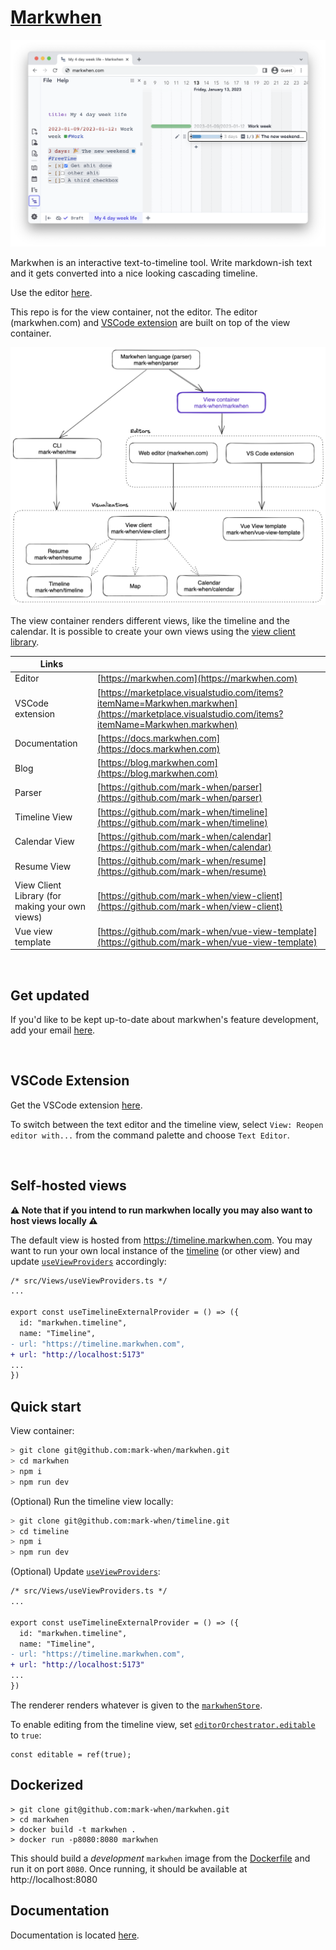# [Markwhen](https://markwhen.com)

![](/public/images/screenshot.png)

Markwhen is an interactive text-to-timeline tool. Write markdown-ish text and it gets converted into a nice looking cascading timeline.

Use the editor [here](https://markwhen.com).

This repo is for the view container, not the editor. The editor (markwhen.com) and [VSCode extension](https://marketplace.visualstudio.com/items?itemName=Markwhen.markwhen) are built on top of the view container.

![](/public/images/markwhen.png)

The view container renders different views, like the timeline and the calendar. It is possible to create your own views using the [view client library](https://github.com/mark-when/view-client-library).

| Links                                           |                                                                                                                                                |
| ----------------------------------------------- | ---------------------------------------------------------------------------------------------------------------------------------------------- |
| Editor                                          | [https://markwhen.com](https://markwhen.com)                                                                                                   |
| VSCode extension                                | [https://marketplace.visualstudio.com/items?itemName=Markwhen.markwhen](https://marketplace.visualstudio.com/items?itemName=Markwhen.markwhen) |
| Documentation                                   | [https://docs.markwhen.com](https://docs.markwhen.com)                                                                                         |
| Blog                                            | [https://blog.markwhen.com](https://blog.markwhen.com)                                                                                         |
| Parser                                          | [https://github.com/mark-when/parser](https://github.com/mark-when/parser)                                                                     |
| Timeline View                                   | [https://github.com/mark-when/timeline](https://github.com/mark-when/timeline)                                                                 |
| Calendar View                                   | [https://github.com/mark-when/calendar](https://github.com/mark-when/calendar)                                                                 |
| Resume View                                     | [https://github.com/mark-when/resume](https://github.com/mark-when/resume)                                                                     |
| View Client Library (for making your own views) | [https://github.com/mark-when/view-client](https://github.com/mark-when/view-client)                                                           |
| Vue view template                               | [https://github.com/mark-when/vue-view-template](https://github.com/mark-when/vue-view-template)                                               |

<br>

## Get updated

If you'd like to be kept up-to-date about markwhen's feature development, add your email [here](https://docs.google.com/forms/d/e/1FAIpQLSceSLgm90NljlcMvdU2Ly45JYB7ZWGN1BNzQg-T-NSWO1Hm-w/viewform?usp=sf_link).

<br>

## VSCode Extension

Get the VSCode extension [here](https://marketplace.visualstudio.com/items?itemName=Markwhen.markwhen).

To switch between the text editor and the timeline view, select `View: Reopen editor with...` from the command palette and choose `Text Editor`.

<br>

## Self-hosted views

**⚠️ Note that if you intend to run markwhen locally you may also want to host views locally ⚠️**

The default view is hosted from https://timeline.markwhen.com. You may want to run your own local instance of the [timeline](https://github.com/mark-when/timeline) (or other view) and update [`useViewProviders`](src/Views/useViewProviders.ts) accordingly:

```diff
/* src/Views/useViewProviders.ts */
...

export const useTimelineExternalProvider = () => ({
  id: "markwhen.timeline",
  name: "Timeline",
- url: "https://timeline.markwhen.com",
+ url: "http://localhost:5173"
...
})
```

## Quick start
View container:
```sh
> git clone git@github.com:mark-when/markwhen.git
> cd markwhen
> npm i
> npm run dev
```

(Optional) Run the timeline view locally:
```sh
> git clone git@github.com:mark-when/timeline.git
> cd timeline
> npm i
> npm run dev
```

(Optional) Update [`useViewProviders`](src/Views/useViewProviders.ts):

```diff
/* src/Views/useViewProviders.ts */
...

export const useTimelineExternalProvider = () => ({
  id: "markwhen.timeline",
  name: "Timeline",
- url: "https://timeline.markwhen.com",
+ url: "http://localhost:5173"
...
})
```


The renderer renders whatever is given to the [`markwhenStore`](src/Markwhen/markwhenStore.ts).

To enable editing from the timeline view, set [`editorOrchestrator.editable`](src/EditorOrchestrator/editorOrchestratorStore.ts) to `true`:

```
const editable = ref(true);
```

## Dockerized

```
> git clone git@github.com:mark-when/markwhen.git
> cd markwhen
> docker build -t markwhen .
> docker run -p8080:8080 markwhen
```

This should build a _development_ `markwhen` image from the [Dockerfile](./Dockerfile) and run it on port `8080`. Once running, it should be available at http://localhost:8080

## Documentation

Documentation is located [here](https://docs.markwhen.com).
